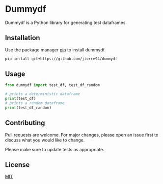 # Dummydf

Dummydf is a Python library for generating test dataframes.

## Installation

Use the package manager [pip](https://pip.pypa.io/en/stable/) to install dummydf.

```bash
pip install git+https://github.com/jtorre94/dummydf
```

## Usage

```python
from dummydf import test_df, test_df_random

# prints a deterministic dataframe
print(test_df)
# prints a random dataframe
print(test_df_random)
```

## Contributing
Pull requests are welcome. For major changes, please open an issue first to discuss what you would like to change.

Please make sure to update tests as appropriate.

## License
[MIT](https://choosealicense.com/licenses/mit/)
